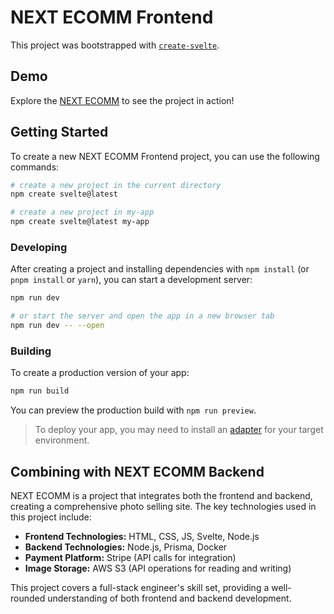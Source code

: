 # NEXT ECOMM Frontend

This project was bootstrapped with [`create-svelte`](https://github.com/sveltejs/kit/tree/master/packages/create-svelte).

## Demo

Explore the [NEXT ECOMM](https://next-ecomm-koshijpn.pages.dev/) to see the project in action!

## Getting Started

To create a new NEXT ECOMM Frontend project, you can use the following commands:

```bash
# create a new project in the current directory
npm create svelte@latest

# create a new project in my-app
npm create svelte@latest my-app
```

### Developing

After creating a project and installing dependencies with `npm install` (or `pnpm install` or `yarn`), you can start a development server:

```bash
npm run dev

# or start the server and open the app in a new browser tab
npm run dev -- --open
```

### Building

To create a production version of your app:

```bash
npm run build
```

You can preview the production build with `npm run preview`.

> To deploy your app, you may need to install an [adapter](https://kit.svelte.dev/docs/adapters) for your target environment.

## Combining with NEXT ECOMM Backend

NEXT ECOMM is a project that integrates both the frontend and backend, creating a comprehensive photo selling site. The key technologies used in this project include:

- **Frontend Technologies:** HTML, CSS, JS, Svelte, Node.js
- **Backend Technologies:** Node.js, Prisma, Docker
- **Payment Platform:** Stripe (API calls for integration)
- **Image Storage:** AWS S3 (API operations for reading and writing)

This project covers a full-stack engineer's skill set, providing a well-rounded understanding of both frontend and backend development.
